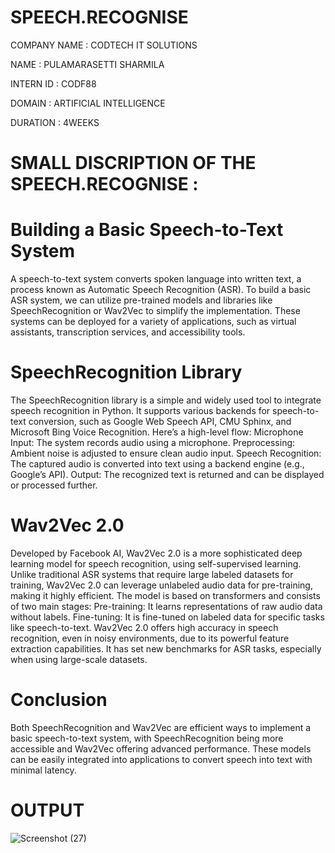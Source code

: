 # SPEECH.RECOGNISE

COMPANY NAME : CODTECH IT SOLUTIONS

NAME : PULAMARASETTI SHARMILA

INTERN ID : CODF88

DOMAIN : ARTIFICIAL INTELLIGENCE

DURATION : 4WEEKS


# SMALL DISCRIPTION OF THE  SPEECH.RECOGNISE :
# Building a Basic Speech-to-Text System
A speech-to-text system converts spoken language into written text, a process known as Automatic Speech Recognition (ASR). To build a basic ASR system, we can utilize pre-trained models and libraries like SpeechRecognition or Wav2Vec to simplify the implementation. These systems can be deployed for a variety of applications, such as virtual assistants, transcription services, and accessibility tools.
# SpeechRecognition Library
The SpeechRecognition library is a simple and widely used tool to integrate speech recognition in Python. It supports various backends for speech-to-text conversion, such as Google Web Speech API, CMU Sphinx, and Microsoft Bing Voice Recognition. Here’s a high-level flow:
Microphone Input: The system records audio using a microphone.
Preprocessing: Ambient noise is adjusted to ensure clean audio input.
Speech Recognition: The captured audio is converted into text using a backend engine (e.g., Google’s API).
Output: The recognized text is returned and can be displayed or processed further.
# Wav2Vec 2.0
Developed by Facebook AI, Wav2Vec 2.0 is a more sophisticated deep learning model for speech recognition, using self-supervised learning. Unlike traditional ASR systems that require large labeled datasets for training, Wav2Vec 2.0 can leverage unlabeled audio data for pre-training, making it highly efficient. The model is based on transformers and consists of two main stages:
Pre-training: It learns representations of raw audio data without labels.
Fine-tuning: It is fine-tuned on labeled data for specific tasks like speech-to-text.
Wav2Vec 2.0 offers high accuracy in speech recognition, even in noisy environments, due to its powerful feature extraction capabilities. It has set new benchmarks for ASR tasks, especially when using large-scale datasets.
# Conclusion
Both SpeechRecognition and Wav2Vec are efficient ways to implement a basic speech-to-text system, with SpeechRecognition being more accessible and Wav2Vec offering advanced performance. These models can be easily integrated into applications to convert speech into text with minimal latency.

# OUTPUT
![Screenshot (27)](https://github.com/user-attachments/assets/fc1978c9-c43a-40bf-8638-57b9092f69d4)







